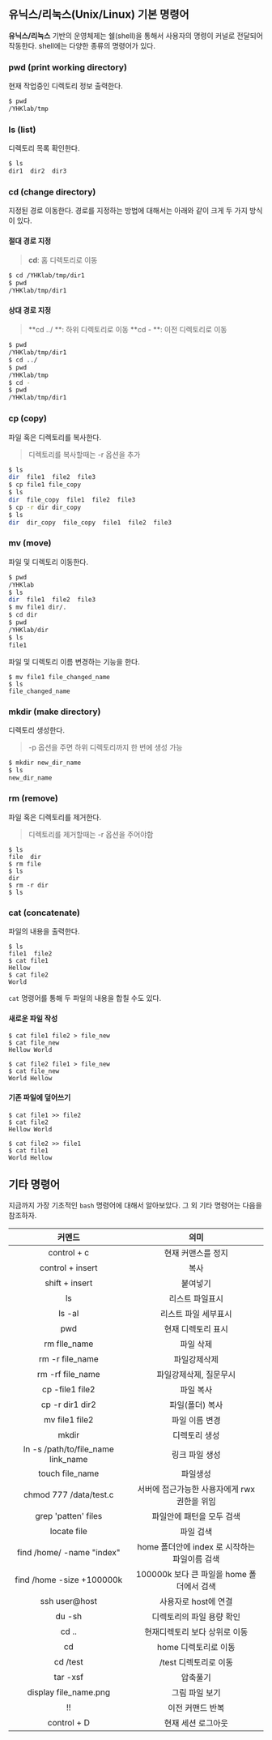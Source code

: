 ## 유닉스/리눅스(Unix/Linux) 기본 명령어

**유닉스/리눅스** 기반의 운영체제는 쉘(shell)을 통해서 사용자의 명령이 커널로 전달되어 작동한다. shell에는 다양한 종류의 명령어가 있다.

### pwd (print working directory)

현재 작업중인 디렉토리 정보 출력한다.

```bash
$ pwd
/YHKlab/tmp
```


### ls (list)

디렉토리 목록 확인한다.

```bash
$ ls
dir1  dir2  dir3
```


### cd (change directory)

지정된 경로 이동한다. 경로를 지정하는 방법에 대해서는 아래와 같이 크게 두 가지 방식이 있다.

#### 절대 경로 지정
> **cd**: 홈 디렉토리로 이동

```bash
$ cd /YHKlab/tmp/dir1
$ pwd
/YHKlab/tmp/dir1
```

#### 상대 경로 지정
> **cd ../ **: 하위 디렉토리로 이동
> **cd - **: 이전 디렉토리로 이동

```bash
$ pwd
/YHKlab/tmp/dir1
$ cd ../
$ pwd
/YHKlab/tmp
$ cd -
$ pwd
/YHKlab/tmp/dir1
```


### cp (copy)

파일 혹은 디렉토리를 복사한다.
> 디렉토리를 복사할때는 -r 옵션을 추가

```bash
$ ls
dir  file1  file2  file3
$ cp file1 file_copy
$ ls
dir  file_copy  file1  file2  file3 
$ cp -r dir dir_copy
$ ls
dir  dir_copy  file_copy  file1  file2  file3 
```


### mv (move)

파일 및 디렉토리 이동한다.

```bash
$ pwd
/YHKlab
$ ls
dir  file1  file2  file3 
$ mv file1 dir/.
$ cd dir
$ pwd
/YHKlab/dir
$ ls
file1
```
파일 및 디렉토리 이름 변경하는 기능을 한다.
```
$ mv file1 file_changed_name
$ ls
file_changed_name
```


### mkdir (make directory)

디렉토리 생성한다.
> -p 옵션을 주면 하위 디렉토리까지 한 번에 생성 가능

```bash
$ mkdir new_dir_name
$ ls
new_dir_name
```

### rm (remove)

파일 혹은 디렉토리를 제거한다.
> 디렉토리를 제거할때는 -r 옵션을 주어야함

```
$ ls
file  dir
$ rm file
$ ls
dir
$ rm -r dir
$ ls

```

### cat (concatenate)

파일의 내용을 출력한다.
```
$ ls
file1  file2
$ cat file1
Hellow
$ cat file2
World
```

`cat` 명령어를 통해 두 파일의 내용을 합칠 수도 있다.

#### 새로운 파일 작성
```
$ cat file1 file2 > file_new
$ cat file_new
Hellow World
```
```
$ cat file2 file1 > file_new
$ cat file_new
World Hellow
```

#### 기존 파일에 덮어쓰기
```
$ cat file1 >> file2 
$ cat file2
Hellow World
```
```
$ cat file2 >> file1
$ cat file1
World Hellow
```

## 기타 명령어

지금까지 가장 기초적인 `bash` 명령어에 대해서 알아보았다. 그 외 기타 명령어는 다음을 참조하자.

| 커멘드 | 의미 | 
|:---:|:---:|
| control + c | 현재 커맨스를 정지 |
| control + insert | 복사 |
| shift + insert | 붙여넣기 | 
|  ls  | 리스트 파일표시 |
| ls -al | 리스트 파일 세부표시 |
| pwd | 현재 디렉토리 표시 |
| rm flle_name | 파일 삭제 |
| rm -r file_name | 파일강제삭제 |
| rm -rf file_name | 파일강제삭제, 질문무시 |
| cp -file1 file2 | 파일 복사 |
| cp -r dir1 dir2 | 파일(폴더) 복사 |
| mv file1 file2 | 파일 이름 변경 |
| mkdir | 디렉토리 생성 | 
| ln -s /path/to/file_name link_name | 링크 파일 생성 |
| touch file_name | 파일생성 |
| chmod 777 /data/test.c | 서버에 접근가능한 사용자에게 rwx 권한을 위임 |
| grep 'patten' files  |  파일안에 패턴을 모두 검색 |
| locate file | 파일 검색 |
| find /home/ -name "index" | home 폴더안에 index 로 시작하는 파일이름 검색 |
| find /home -size +100000k | 100000k 보다 큰 파일을 home 폴더에서 검색 | 
| ssh user@host | 사용자로 host에 연결 | 
| du -sh | 디렉토리의 파일 용량 확인 | 
| cd .. | 현재디렉토리 보다 상위로 이동 |
| cd | home 디렉토리로 이동 |
| cd /test | /test 디렉토리로 이동 | 
| tar -xsf | 압축풀기 | 
| display file_name.png | 그림 파일 보기 | 
| !! | 이전 커맨드 반복 | 
| control + D | 현재 세션 로그아웃 | 


